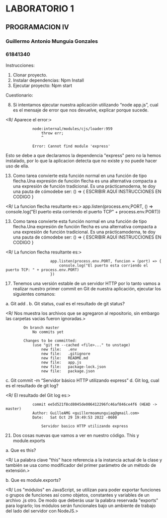 # LABORATORIO 1

## PROGRAMACION IV

### Guillermo Antonio Munguia Gonzales
### 61841340

Instrucciones:
1. Clonar proyecto.
2. Instalar dependencias:
            Npm Install
3. Ejecutar proyecto:
            Npm start

Cuestionario:

8. Si intentamos ejecutar nuestra aplicación utilizando “node app.js”, cual es el mensaje de error que nos devuelve, explicar porque sucede.

<R/ Aparece el error:>

                node:internal/modules/cjs/loader:959
                    throw err;
                    ^

                Error: Cannot find module 'express'

Esto se debe a que declaramos la dependencia "express" pero no la hemos instalado, por lo que la aplicacion detecta que no existe y no puede 
hacer uso de ella.

13. Como tarea convierte esta función normal en una función de tipo flecha.Una expresión de función flecha es una alternativa compacta a una expresión de función tradicional. Es una prácticamoderna, te doy una pauta de cómodebe ser:    () => { ESCRIBIR AQUÍ INSTRUCCIONES EN CODIGO }

<R/ La funcion flecha resultante es:>
                                    app.listen(process.env,PORT, () =>
                                        console.log("El puerto esta corriendo el puerto TCP" + process.env.PORT))

13. Como tarea convierte esta función normal en una función de tipo flecha.Una expresión de función flecha es una alternativa compacta a una expresión de función tradicional. Es una prácticamoderna, te doy una pauta de cómodebe ser: () => { ESCRIBIR AQUÍ INSTRUCCIONES EN CODIGO }

<R/ La funcion flecha resultante es:>

                        app.listen(process.env.PORT, funcion = (port) => {                              
                            console.log("El puerto esta corriendo el puerto TCP: " + process.env.PORT) 
                        })

17. Tenemos una versión estable de un servidor HTTP por lo tanto vamos a realizar nuestro primer commit en Git de nuestra aplicación, ejecutar los siguientes comanos:
                    
a. Git add .
b. Git status, cual es el resultado de git status?

<R/ Nos muestra los archivos que se agregaron al repositorio, sin embargo las carpetas vacias fueron ignoradas.>
                            
            On branch master
                No commits yet

            Changes to be committed:
                (use "git rm --cached <file>..." to unstage)
                    new file:   .env
                    new file:   .gitignore
                    new file:   README.md
                    new file:   app.js
                    new file:   package-lock.json
                    new file:   package.json
                     
c. Git commit -m “Servidor básico HTTP utilizando express”
d. Git log, cual es el resultado de git log?

<R/ El resultado del Git log es:>

                commit ee5d521f8cd8045de006412296fc46af846ce4f6 (HEAD -> master)
                Author: GuilleAMG <guillermoamunguiag@gmail.com>
                Date:   Sat Oct 29 19:49:53 2022 -0600

                    Servidor basico HTTP utilizando express
                       
21. Dos cosas nuevas que vamos a ver en nuestro código. This y module.exports

a. Que es this?

<R/ La palabra clave "this" hace referencia a la instancia actual de la clase y también se usa como modificador del primer parámetro de un método de extensión.>

b. Que es module.exports?

<R/ Los "módulos" en JavaScript, se utilizan para poder exportar funciones o grupos de funciones así como objetos, constantes y variables de un archivo .js otro. De modo que deberás usar la palabra reservada "exports" para lograrlo; los módulos serán funcionales bajo un ambiente de trabajo del lado del servidor con NodeJS.>

